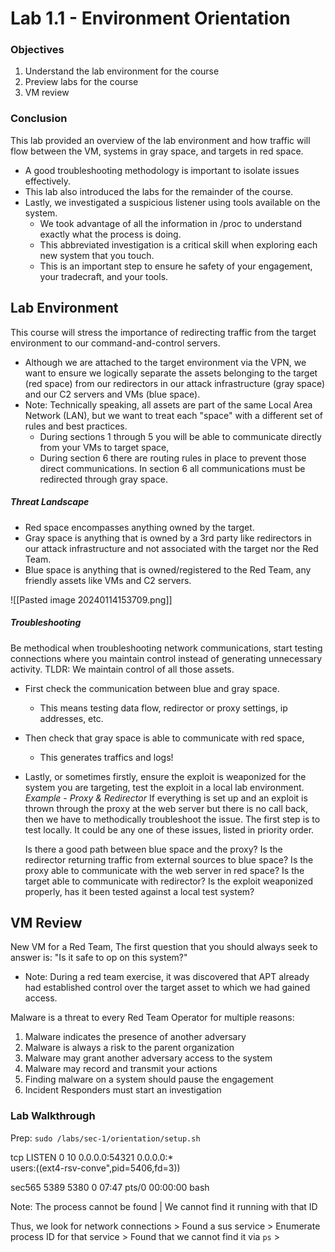 # Lab 1.1 - Environment Orientation
### Objectives
1. Understand the lab environment for the course
2. Preview labs for the course
3. VM review
### Conclusion
This lab provided an overview of the lab environment and how traffic will flow between the VM, systems in gray space, and targets in red space. 
- A good troubleshooting methodology is important to isolate issues effectively. 
- This lab also introduced the labs for the remainder of the course. 
- Lastly, we investigated a suspicious listener using tools available on the system. 
	- We took advantage of all the information in /proc to understand exactly what the process is doing. 
	- This abbreviated investigation is a critical skill when exploring each new system that you touch.
	- This is an important step to ensure he safety of your engagement, your tradecraft, and your tools.

## Lab Environment 
This course will stress the importance of redirecting traffic from the target environment to our command-and-control servers.
- Although we are attached to the target environment via the VPN, we want to ensure we logically separate the assets belonging to the target (red space) from our redirectors in our attack infrastructure (gray space) and our C2 servers and VMs (blue space).
- Note: Technically speaking, all assets are part of the same Local Area Network (LAN), but we want to treat each "space" with a different set of rules and best practices.
	- During sections 1 through 5 you will be able to communicate directly from your VMs to target space, 
	- During section 6 there are routing rules in place to prevent those direct communications. In section 6 all communications must be redirected through gray space.
	
##### Threat Landscape
- Red space encompasses anything owned by the target.
- Gray space is anything that is owned by a 3rd party like redirectors in our attack infrastructure  and not associated with the target nor the Red Team.
- Blue space is anything that is owned/registered to the Red Team, any friendly assets like VMs and C2 servers.

![[Pasted image 20240114153709.png]]

##### Troubleshooting
Be methodical when troubleshooting network communications, start testing connections where you maintain control instead of generating unnecessary activity. TLDR: We maintain control of all those assets.
- First check the communication between blue and gray space. 
	- This means testing data flow, redirector or proxy settings, ip addresses, etc. 
- Then check that gray space is able to communicate with red space, 
	- This generates traffics and logs! 
- Lastly, or sometimes firstly, ensure the exploit is weaponized for the system you are targeting, test the exploit in a local lab environment.
*Example - Proxy & Redirector*
If everything is set up and an exploit is thrown through the proxy at the web server but there is no call back, then we have to methodically troubleshoot the issue. The first step is to test locally. It could be any one of these issues, listed in priority order.

    Is there a good path between blue space and the proxy?
    Is the redirector returning traffic from external sources to blue space?
    Is the proxy able to communicate with the web server in red space?
    Is the target able to communicate with redirector?
    Is the exploit weaponized properly, has it been tested against a local test system?

## VM Review
New VM for a Red Team, The first question that you should always seek to answer is: "Is it safe to op on this system?"
- Note: During a red team exercise, it was discovered that APT already had established control over the target asset to which we had gained access.

Malware is a threat to every Red Team Operator for multiple reasons: 
1. Malware indicates the presence of another adversary 
2. Malware is always a risk to the parent organization 
3. Malware may grant another adversary access to the system 
4. Malware may record and transmit your actions 
5. Finding malware on a system should pause the engagement 
6. Incident Responders must start an investigation

### Lab Walkthrough
Prep: `sudo /labs/sec-1/orientation/setup.sh`


tcp     LISTEN       0         10                          0.0.0.0:54321                0.0.0.0:*         
users:((ext4-rsv-conve",pid=5406,fd=3))                   

sec565     5389   5380  0 07:47 pts/0    00:00:00 bash

Note: The process cannot be found | We cannot find it running with that ID

Thus, we look for network connections > Found a sus service > Enumerate process ID for that service > Found that we cannot find it via `ps` > 